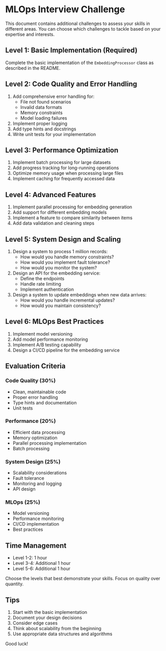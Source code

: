 # MLOps Interview Challenge

This document contains additional challenges to assess your skills in different areas. You can choose which challenges to tackle based on your expertise and interests.

## Level 1: Basic Implementation (Required)
Complete the basic implementation of the `EmbeddingProcessor` class as described in the README.

## Level 2: Code Quality and Error Handling
1. Add comprehensive error handling for:
   - File not found scenarios
   - Invalid data formats
   - Memory constraints
   - Model loading failures
2. Implement proper logging
3. Add type hints and docstrings
4. Write unit tests for your implementation

## Level 3: Performance Optimization
1. Implement batch processing for large datasets
2. Add progress tracking for long-running operations
3. Optimize memory usage when processing large files
4. Implement caching for frequently accessed data

## Level 4: Advanced Features
1. Implement parallel processing for embedding generation
2. Add support for different embedding models
3. Implement a feature to compare similarity between items
4. Add data validation and cleaning steps

## Level 5: System Design and Scaling
1. Design a system to process 1 million records:
   - How would you handle memory constraints?
   - How would you implement fault tolerance?
   - How would you monitor the system?
2. Design an API for the embedding service:
   - Define the endpoints
   - Handle rate limiting
   - Implement authentication
3. Design a system to update embeddings when new data arrives:
   - How would you handle incremental updates?
   - How would you maintain consistency?

## Level 6: MLOps Best Practices
1. Implement model versioning
2. Add model performance monitoring
3. Implement A/B testing capability
4. Design a CI/CD pipeline for the embedding service

## Evaluation Criteria

### Code Quality (30%)
- Clean, maintainable code
- Proper error handling
- Type hints and documentation
- Unit tests

### Performance (20%)
- Efficient data processing
- Memory optimization
- Parallel processing implementation
- Batch processing

### System Design (25%)
- Scalability considerations
- Fault tolerance
- Monitoring and logging
- API design

### MLOps (25%)
- Model versioning
- Performance monitoring
- CI/CD implementation
- Best practices

## Time Management
- Level 1-2: 1 hour
- Level 3-4: Additional 1 hour
- Level 5-6: Additional 1 hour

Choose the levels that best demonstrate your skills. Focus on quality over quantity.

## Tips
1. Start with the basic implementation
2. Document your design decisions
3. Consider edge cases
4. Think about scalability from the beginning
5. Use appropriate data structures and algorithms

Good luck! 